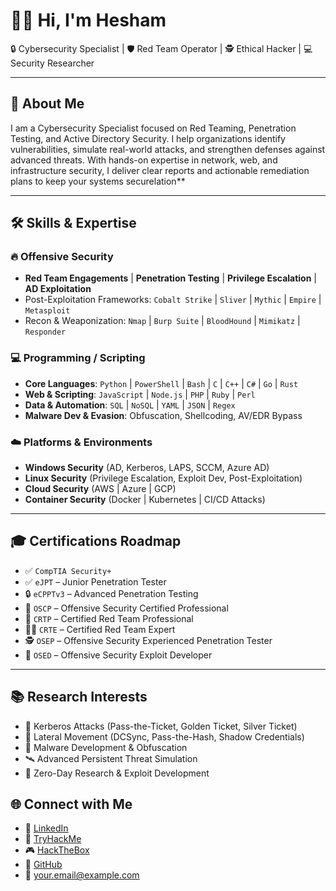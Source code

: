 # 👨‍💻 Hi, I'm Hesham 

🔒 Cybersecurity Specialist | 🛡️ Red Team Operator | 🕵️ Ethical Hacker | 💻 Security Researcher  

---

## 🚀 About Me
I am a Cybersecurity Specialist focused on Red Teaming, Penetration Testing, and Active Directory Security.
I help organizations identify vulnerabilities, simulate real-world attacks, and strengthen defenses against advanced threats.
With hands-on expertise in network, web, and infrastructure security, I deliver clear reports and actionable remediation plans to keep your systems securelation**  

---

## 🛠️ Skills & Expertise
### 🔥 Offensive Security
- **Red Team Engagements** | **Penetration Testing** | **Privilege Escalation** | **AD Exploitation**  
- Post-Exploitation Frameworks: `Cobalt Strike` | `Sliver` | `Mythic` | `Empire` | `Metasploit`  
- Recon & Weaponization: `Nmap` | `Burp Suite` | `BloodHound` | `Mimikatz` | `Responder`  

### 💻 Programming / Scripting
- **Core Languages**: `Python` | `PowerShell` | `Bash` | `C` | `C++` | `C#` | `Go` | `Rust`  
- **Web & Scripting**: `JavaScript` | `Node.js` | `PHP` | `Ruby` | `Perl`  
- **Data & Automation**: `SQL` | `NoSQL` | `YAML` | `JSON` | `Regex`  
- **Malware Dev & Evasion**: Obfuscation, Shellcoding, AV/EDR Bypass  

### ☁️ Platforms & Environments
- **Windows Security** (AD, Kerberos, LAPS, SCCM, Azure AD)  
- **Linux Security** (Privilege Escalation, Exploit Dev, Post-Exploitation)  
- **Cloud Security** (AWS | Azure | GCP)  
- **Container Security** (Docker | Kubernetes | CI/CD Attacks)  

---

## 🎓 Certifications Roadmap
- ✅ `CompTIA Security+`  
- ✅ `eJPT` – Junior Penetration Tester  
- 🔒 `eCPPTv3` – Advanced Penetration Testing  
- 🔑 `OSCP` – Offensive Security Certified Professional  
- 🎯 `CRTP` – Certified Red Team Professional  
- 🏴‍☠️ `CRTE` – Certified Red Team Expert  
- 🕵️ `OSEP` – Offensive Security Experienced Penetration Tester  
- 🧪 `OSED` – Offensive Security Exploit Developer  


---

## 📚 Research Interests
- 🔑 Kerberos Attacks (Pass-the-Ticket, Golden Ticket, Silver Ticket)  
- 🧩 Lateral Movement (DCSync, Pass-the-Hash, Shadow Credentials)  
- 🦠 Malware Development & Obfuscation  
- 🛰️ Advanced Persistent Threat Simulation  
- 🧪 Zero-Day Research & Exploit Development  

## 🌐 Connect with Me
- 💼 [LinkedIn](https://linkedin.com/in/YOURUSERNAME)  
- 📝 [TryHackMe](https://tryhackme.com/p/YOURUSERNAME)  
- 🎮 [HackTheBox](https://app.hackthebox.com/profile/YOURUSERNAME)  
- 🔗 [GitHub](https://github.com/YOUR_GITHUB_USERNAME)  
- 📧 your.email@example.com  
